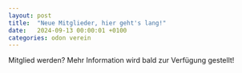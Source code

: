 ```yaml
---
layout: post
title:  "Neue Mitglieder, hier geht's lang!"
date:   2024-09-13 00:00:01 +0100
categories: odon verein
---
```


Mitglied werden? Mehr Information wird bald zur Verfügung gestellt!
